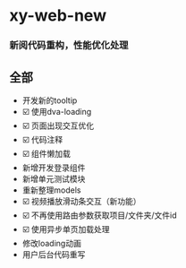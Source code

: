# xy-web-new
### 新阅代码重构，性能优化处理

## 全部
* 开发新的tooltip
* ☑️ 使用dva-loading
* ☑️ 页面出现交互优化
* ☑️ 代码注释
* ☑️ 组件懒加载
* 新增开发登录组件
* 新增单元测试模块
* 重新整理models
* ☑️ 视频播放滑动条交互（新功能）
* ☑️ 不再使用路由参数获取项目/文件夹/文件id
* ☑️ 使用异步单页加载处理
* 修改loading动画
* 用户后台代码重写

